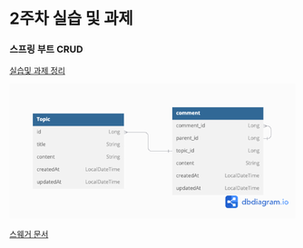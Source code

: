 # 2주차 실습 및 과제
### 스프링 부트 CRUD
[실습및 과제 정리](https://seemly-fuchsia-ae4.notion.site/2-101dbf7eb0078045ab0ed64d0111e7d0?pvs=25)

![erd](week2_erd.png)

[스웨거 문서](<week2_Swagger UI.pdf>)